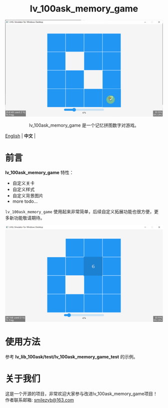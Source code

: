 <h1 align="center"> lv_100ask_memory_game</h1>

<p align="center">
<img src="lv_100ask_memory_game_demo.gif">
</p>
<p align="center">
lv_100ask_memory_game 是一个记忆拼图数字对游戏。
</p>


[English](README.md) | **中文** |

# 前言

**lv_100ask_memory_game** 特性：

- 自定义关卡
- 自定义样式
- 自定义背景图片
- more todo...

`lv_100ask_memory_game` 使用起来非常简单，后续自定义拓展功能也很方便，更多新功能敬请期待。

![](./lv_100ask_memory_game_demo.png)

# 使用方法

参考 **lv_lib_100ask/test/lv_100ask_memory_game_test** 的示例。

# 关于我们

这是一个开源的项目，非常欢迎大家参与改进lv_100ask_memory_game项目！
作者联系邮箱: smilezyb@163.com